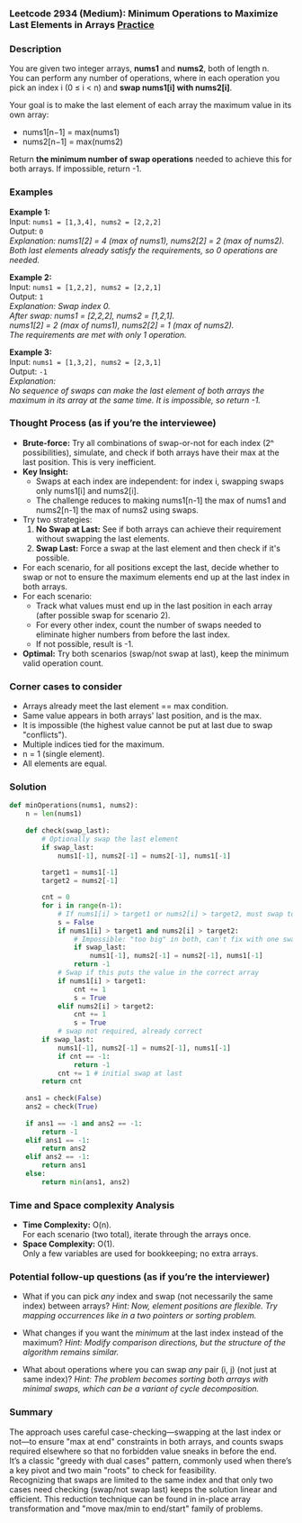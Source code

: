 ### Leetcode 2934 (Medium): Minimum Operations to Maximize Last Elements in Arrays [Practice](https://leetcode.com/problems/minimum-operations-to-maximize-last-elements-in-arrays)

### Description  
You are given two integer arrays, **nums1** and **nums2**, both of length n.  
You can perform any number of operations, where in each operation you pick an index i (0 ≤ i < n) and **swap nums1[i] with nums2[i]**.

Your goal is to make the last element of each array the maximum value in its own array:
- nums1[n−1] = max(nums1)
- nums2[n−1] = max(nums2)

Return **the minimum number of swap operations** needed to achieve this for both arrays. If impossible, return -1.

### Examples  

**Example 1:**  
Input: `nums1 = [1,3,4], nums2 = [2,2,2]`  
Output: `0`  
*Explanation: nums1[2] = 4 (max of nums1), nums2[2] = 2 (max of nums2). Both last elements already satisfy the requirements, so 0 operations are needed.*

**Example 2:**  
Input: `nums1 = [1,2,2], nums2 = [2,2,1]`  
Output: `1`  
*Explanation: Swap index 0.  
After swap: nums1 = [2,2,2], nums2 = [1,2,1].  
nums1[2] = 2 (max of nums1), nums2[2] = 1 (max of nums2).  
The requirements are met with only 1 operation.*

**Example 3:**  
Input: `nums1 = [1,3,2], nums2 = [2,3,1]`  
Output: `-1`  
*Explanation:  
No sequence of swaps can make the last element of both arrays the maximum in its array at the same time. It is impossible, so return -1.*

### Thought Process (as if you’re the interviewee)  
- **Brute-force:** Try all combinations of swap-or-not for each index (2ⁿ possibilities), simulate, and check if both arrays have their max at the last position. This is very inefficient.
- **Key Insight:**  
    - Swaps at each index are independent: for index i, swapping swaps only nums1[i] and nums2[i].
    - The challenge reduces to making nums1[n-1] the max of nums1 and nums2[n-1] the max of nums2 using swaps.
- Try two strategies:
    1. **No Swap at Last:** See if both arrays can achieve their requirement without swapping the last elements.
    2. **Swap Last:** Force a swap at the last element and then check if it's possible.
- For each scenario, for all positions except the last, decide whether to swap or not to ensure the maximum elements end up at the last index in both arrays.
- For each scenario:
    - Track what values must end up in the last position in each array (after possible swap for scenario 2).
    - For every other index, count the number of swaps needed to eliminate higher numbers from before the last index.
    - If not possible, result is -1.
- **Optimal:** Try both scenarios (swap/not swap at last), keep the minimum valid operation count.

### Corner cases to consider  
- Arrays already meet the last element == max condition.
- Same value appears in both arrays' last position, and is the max.
- It is impossible (the highest value cannot be put at last due to swap "conflicts").
- Multiple indices tied for the maximum.
- n = 1 (single element).
- All elements are equal.

### Solution

```python
def minOperations(nums1, nums2):
    n = len(nums1)
    
    def check(swap_last):
        # Optionally swap the last element
        if swap_last:
            nums1[-1], nums2[-1] = nums2[-1], nums1[-1]
        
        target1 = nums1[-1]
        target2 = nums2[-1]

        cnt = 0
        for i in range(n-1):
            # If nums1[i] > target1 or nums2[i] > target2, must swap to "push" maxes out
            s = False
            if nums1[i] > target1 and nums2[i] > target2:
                # Impossible: "too big" in both, can't fix with one swap
                if swap_last:
                    nums1[-1], nums2[-1] = nums2[-1], nums1[-1]
                return -1
            # Swap if this puts the value in the correct array
            if nums1[i] > target1:
                cnt += 1
                s = True
            elif nums2[i] > target2:
                cnt += 1
                s = True
            # swap not required, already correct
        if swap_last:
            nums1[-1], nums2[-1] = nums2[-1], nums1[-1]
            if cnt == -1:
                return -1
            cnt += 1 # initial swap at last
        return cnt
    
    ans1 = check(False)
    ans2 = check(True)
    
    if ans1 == -1 and ans2 == -1:
        return -1
    elif ans1 == -1:
        return ans2
    elif ans2 == -1:
        return ans1
    else:
        return min(ans1, ans2)
```

### Time and Space complexity Analysis  

- **Time Complexity:** O(n).  
    For each scenario (two total), iterate through the arrays once.
- **Space Complexity:** O(1).  
    Only a few variables are used for bookkeeping; no extra arrays.

### Potential follow-up questions (as if you’re the interviewer)  

- What if you can pick *any* index and swap (not necessarily the same index) between arrays?
  *Hint: Now, element positions are flexible. Try mapping occurrences like in a two pointers or sorting problem.*

- What changes if you want the *minimum* at the last index instead of the maximum?
  *Hint: Modify comparison directions, but the structure of the algorithm remains similar.*

- What about operations where you can swap *any* pair (i, j) (not just at same index)?
  *Hint: The problem becomes sorting both arrays with minimal swaps, which can be a variant of cycle decomposition.*

### Summary
The approach uses careful case-checking—swapping at the last index or not—to ensure "max at end" constraints in both arrays, and counts swaps required elsewhere so that no forbidden value sneaks in before the end.  
It’s a classic "greedy with dual cases" pattern, commonly used when there’s a key pivot and two main "roots" to check for feasibility.  
Recognizing that swaps are limited to the same index and that only two cases need checking (swap/not swap last) keeps the solution linear and efficient. This reduction technique can be found in in-place array transformation and "move max/min to end/start" family of problems.